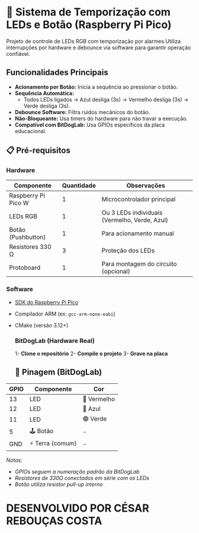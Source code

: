 # 🚦 Sistema de Temporização com LEDs e Botão (Raspberry Pi Pico)

Projeto de controle de LEDs RGB com temporização por alarmes.Utiliza interrupções por hardware e debounce via software para garantir operação confiável.

##  Funcionalidades Principais
- **Acionamento por Botão:** Inicia a sequência ao pressionar o botão.
- **Sequência Automática:**
  - Todos LEDs ligados → Azul desliga (3s) → Vermelho desliga (3s) → Verde desliga (3s).
- **Debounce Software:** Filtra ruídos mecânicos do botão.
- **Não-Bloqueante:** Usa timers do hardware para não travar a execução.
- **Compatível com BitDogLab:** Usa GPIOs específicos da placa educacional.

## 📋 Pré-requisitos
### Hardware
| Componente              | Quantidade | Observações                          |
|-------------------------|------------|--------------------------------------|
| Raspberry Pi Pico W     | 1          | Microcontrolador principal           |
| LEDs RGB                | 1          | Ou 3 LEDs individuais (Vermelho, Verde, Azul) |
| Botão (Pushbutton)      | 1          | Para acionamento manual              |
| Resistores 330 Ω        | 3          | Proteção dos LEDs                    |
| Protoboard              | 1          | Para montagem do circuito (opcional) |

### Software
- [SDK do Raspberry Pi Pico](https://www.raspberrypi.com/documentation/microcontrollers/c-sdk.html)
- Compilador ARM (ex: `gcc-arm-none-eabi`)
- CMake (versão 3.12+)
  
  ### BitDogLab (Hardware Real)
   1- **Clone o repositório**
   2-  **Compile o projeto**
   3- **Grave na placa**

  ## 🔌 Pinagem (BitDogLab)

| GPIO | Componente       | Cor                |
|------|------------------|--------------------|
| 13   | LED              | 🔴 Vermelho         |
| 12   | LED              | 🔵 Azul            |
| 11   | LED              | 🟢 Verde           |
| 5    | 🕹️ Botão         | -                  |
| GND  | ⚡ Terra (comum) | -                  |

*Notas:*  
- *GPIOs seguem a numeração padrão da BitDogLab*  
- *Resistores de 330Ω conectados em série com os LEDs*  
- *Botão utiliza resistor pull-up interno*

# DESENVOLVIDO POR CÉSAR REBOUÇAS COSTA
